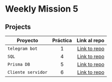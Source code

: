 # Weekly Mission 5


## Projects

| Proyecto         | Práctica |                                                               Link al repo |
| ---------------- | :------: | -------------------------------------------------------------------------: |
| `telegram bot`   |    1     |        [Link to repo](https://github.com/MauroMontan/telegram-bot-LaunchX) |
| `SQL`            |    4     |        [Link to repo](https://github.com/MauroMontan/prisma-API-REST-CRUD) |
| `Prisma DB`      |    5     |        [Link to repo](https://github.com/MauroMontan/prisma-API-REST-CRUD) |
|`Cliente servidor`|    6     |              [Link to repo](https://github.com/MauroMontan/client-launchx) |
